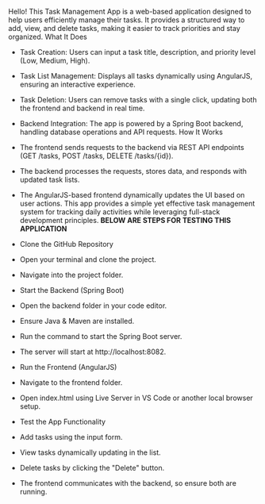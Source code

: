 Hello!
This Task Management App is a web-based application designed to help users efficiently manage their tasks. It provides a structured way to add, view, and delete tasks, making it easier to track priorities and stay organized.
What It Does
- Task Creation: Users can input a task title, description, and priority level (Low, Medium, High).
- Task List Management: Displays all tasks dynamically using AngularJS, ensuring an interactive experience.
- Task Deletion: Users can remove tasks with a single click, updating both the frontend and backend in real time.
- Backend Integration: The app is powered by a Spring Boot backend, handling database operations and API requests.
How It Works
- The frontend sends requests to the backend via REST API endpoints (GET /tasks, POST /tasks, DELETE /tasks/{id}).
- The backend processes the requests, stores data, and responds with updated task lists.
- The AngularJS-based frontend dynamically updates the UI based on user actions.
This app provides a simple yet effective task management system for tracking daily activities while leveraging full-stack development principles.
**BELOW ARE STEPS FOR TESTING THIS APPLICATION**


- Clone the GitHub Repository
- Open your terminal and clone the project.
- Navigate into the project folder.
- Start the Backend (Spring Boot)
- Open the backend folder in your code editor.
- Ensure Java & Maven are installed.
- Run the command to start the Spring Boot server.
- The server will start at http://localhost:8082.
- Run the Frontend (AngularJS)
- Navigate to the frontend folder.
- Open index.html using Live Server in VS Code or another local browser setup.
- Test the App Functionality
- Add tasks using the input form.
- View tasks dynamically updating in the list.
- Delete tasks by clicking the "Delete" button.
- The frontend communicates with the backend, so ensure both are running.

